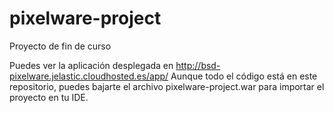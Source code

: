 # pixelware-project
Proyecto de fin de curso

Puedes ver la aplicación desplegada en http://bsd-pixelware.jelastic.cloudhosted.es/app/
Aunque todo el código está en este repositorio, puedes bajarte el archivo pixelware-project.war para importar el proyecto en tu IDE.
